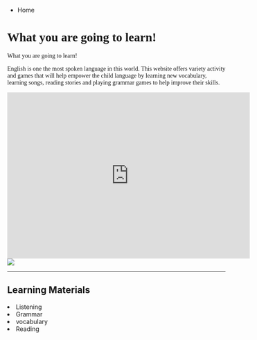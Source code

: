 
<ul class="breadcrumb">
  <li>Home</li>
</ul>

<html>
<body>
<h1 style="font-family:Cooper Black;">What you are going to learn!</h1>
  
<p style="font-family:Cooper Black;">What you are going to learn!</p>

<p style="font-family:Bradley Hand ITC;">English is one the most spoken language in this world. This website offers variety activity and games that will help empower the child language by learning new vocabulary, learning songs, reading stories and playing grammar games to help improve their skills.</p>


<iframe src="https://archive.org/embed/AUDIO1_20171122" width="560" height="384" frameborder="0" webkitallowfullscreen="true" mozallowfullscreen="true" allowfullscreen></iframe>
<img src="http://clipart-library.com/img1/1408703.jpg" />

<hr>
<h2>Learning Materials </h2>

 <li>Listening
 <li>Grammar
 <li>vocabulary 
<li>Reading   




  
 
 
 
  

  

 
  






